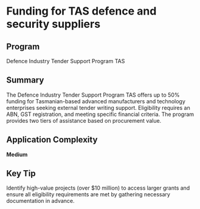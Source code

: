 # Funding for TAS defence and security suppliers
  
## Program
Defence Industry Tender Support Program TAS

## Summary
The Defence Industry Tender Support Program TAS offers up to 50% funding for Tasmanian-based advanced manufacturers and technology enterprises seeking external tender writing support. Eligibility requires an ABN, GST registration, and meeting specific financial criteria. The program provides two tiers of assistance based on procurement value.

## Application Complexity
**Medium**

## Key Tip
Identify high-value projects (over $10 million) to access larger grants and ensure all eligibility requirements are met by gathering necessary documentation in advance.
